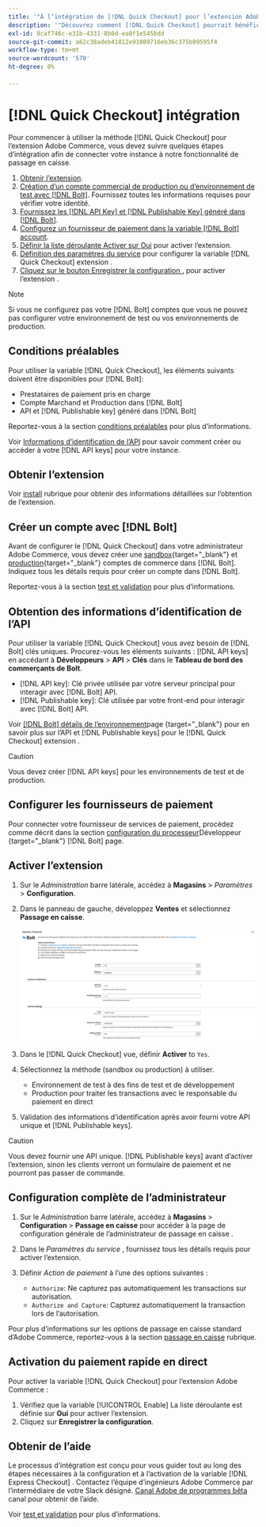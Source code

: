 ```yaml
---
title: '"À l’intégration de [!DNL Quick Checkout] pour l’extension Adobe Commerce"'
description: '"Découvrez comment [!DNL Quick Checkout] pourrait bénéficier à votre instance Adobe Commerce et comment intégrer et configurer l’extension avec succès."'
exl-id: 8caf746c-e31b-4331-8b0d-ea0f1e545bdd
source-git-commit: a62c38adeb41812e91089716eb36c375b09595f4
workflow-type: tm+mt
source-wordcount: '570'
ht-degree: 0%

---
```


# [!DNL Quick Checkout] intégration

Pour commencer à utiliser la méthode [!DNL Quick Checkout] pour l’extension Adobe Commerce, vous devez suivre quelques étapes d’intégration afin de connecter votre instance à notre fonctionnalité de passage en caisse.

1. [Obtenir l’extension](#get-extension).
1. [Création d’un compte commercial de production ou d’environnement de test avec [!DNL Bolt]](#create-account-with-bolt). Fournissez toutes les informations requises pour vérifier votre identité.
1. [Fournissez les [!DNL API Key] et [!DNL Publishable Key] généré dans [!DNL Bolt]](#obtain-api-credentials).
1. [Configurez un fournisseur de paiement dans la variable [!DNL Bolt] account](#configure-payment-providers).
1. [Définir la liste déroulante Activer sur Oui](#enable-extension) pour activer l’extension.
1. [Définition des paramètres du service](#complete-admin-configuration) pour configurer la variable [!DNL Quick Checkout] extension .
1. [Cliquez sur le bouton Enregistrer la configuration .](#enable-live-quick-checkout) pour activer l’extension .

>[!NOTE]
>
> Si vous ne configurez pas votre [!DNL Bolt] comptes que vous ne pouvez pas configurer votre environnement de test ou vos environnements de production.

## Conditions préalables

Pour utiliser la variable [!DNL Quick Checkout], les éléments suivants doivent être disponibles pour [!DNL Bolt]:

- Prestataires de paiement pris en charge
- Compte Marchand et Production dans [!DNL Bolt]
- API et [!DNL Publishable key] généré dans [!DNL Bolt]

Reportez-vous à la section [conditions préalables](../quick-checkout/prerequisites.md) pour plus d’informations.

Voir [Informations d’identification de l’API](#obtain-api-credentials) pour savoir comment créer ou accéder à votre [!DNL API keys] pour votre instance.

## Obtenir l’extension

Voir [install](../quick-checkout/install.md) rubrique pour obtenir des informations détaillées sur l’obtention de l’extension.

## Créer un compte avec [!DNL Bolt]

Avant de configurer le [!DNL Quick Checkout] dans votre administrateur Adobe Commerce, vous devez créer une [sandbox](https://merchant-sandbox.bolt.com/register){target=&quot;_blank&quot;} et [production](https://merchant.bolt.com/register){target=&quot;_blank&quot;} comptes de commerce dans [!DNL Bolt]. Indiquez tous les détails requis pour créer un compte dans [!DNL Bolt].

Reportez-vous à la section [test et validation](../quick-checkout/testing.md) pour plus d’informations.

## Obtention des informations d’identification de l’API

Pour utiliser la variable [!DNL Quick Checkout] vous avez besoin de [!DNL Bolt] clés uniques. Procurez-vous les éléments suivants : [!DNL API keys] en accédant à **Développeurs** > **API** > **Clés** dans le **Tableau de bord des commerçants de Bolt**.

- [!DNL API key]: Clé privée utilisée par votre serveur principal pour interagir avec [!DNL Bolt] API.
- [!DNL Publishable key]: Clé utilisée par votre front-end pour interagir avec [!DNL Bolt] API.

Voir [[!DNL Bolt] détails de l’environnement](https://help.bolt.com/developers/references/environment-details/#about-keys)page {target=&quot;_blank&quot;} pour en savoir plus sur l’API et [!DNL Publishable keys] pour le [!DNL Quick Checkout] extension .

>[!CAUTION]
>
> Vous devez créer [!DNL API keys] pour les environnements de test et de production.

## Configurer les fournisseurs de paiement

Pour connecter votre fournisseur de services de paiement, procédez comme décrit dans la section [configuration du processeur](https://help.bolt.com/integrations/adobe-express-checkout/set-up/)Développeur {target=&quot;_blank&quot;} [!DNL Bolt] page.

## Activer l’extension

1. Sur le _Administration_ barre latérale, accédez à **Magasins** > _Paramètres_ > **Configuration**.
1. Dans le panneau de gauche, développez **Ventes** et sélectionnez **Passage en caisse**.

   ![Passage en caisse rapide](assets/admin-view.png)

1. Dans le [!DNL Quick Checkout] vue, définir **Activer** to `Yes`.
1. Sélectionnez la méthode (sandbox ou production) à utiliser.

   - Environnement de test à des fins de test et de développement
   - Production pour traiter les transactions avec le responsable du paiement en direct

1. Validation des informations d’identification après avoir fourni votre API unique et [!DNL Publishable keys].

>[!CAUTION]
>
> Vous devez fournir une API unique. [!DNL Publishable keys] avant d’activer l’extension, sinon les clients verront un formulaire de paiement et ne pourront pas passer de commande.

## Configuration complète de l’administrateur

1. Sur le _Administration_ barre latérale, accédez à **Magasins** > **Configuration** > **Passage en caisse** pour accéder à la page de configuration générale de l’administrateur de passage en caisse .
1. Dans le _Paramètres du service_ , fournissez tous les détails requis pour activer l’extension.
1. Définir _Action de paiement_ à l’une des options suivantes :

   - `Authorize`: Ne capturez pas automatiquement les transactions sur autorisation.
   - `Authorize and Capture`: Capturez automatiquement la transaction lors de l’autorisation.

Pour plus d’informations sur les options de passage en caisse standard d’Adobe Commerce, reportez-vous à la section [passage en caisse](https://docs.magento.com/user-guide/configuration/sales/checkout.html) rubrique.

## Activation du paiement rapide en direct

Pour activer la variable [!DNL Quick Checkout] pour l’extension Adobe Commerce :

1. Vérifiez que la variable [!UICONTROL Enable] La liste déroulante est définie sur **Oui** pour activer l’extension.
1. Cliquez sur **Enregistrer la configuration**.

## Obtenir de l’aide

Le processus d’intégration est conçu pour vous guider tout au long des étapes nécessaires à la configuration et à l’activation de la variable [!DNL Express Checkout] . Contactez l’équipe d’ingénieurs Adobe Commerce par l’intermédiaire de votre Slack désigné. [Canal Adobe de programmes bêta](http://adobe-beta-programs.slack.com/) canal pour obtenir de l’aide.

Voir [test et validation](../quick-checkout/testing.md) pour plus d’informations.
